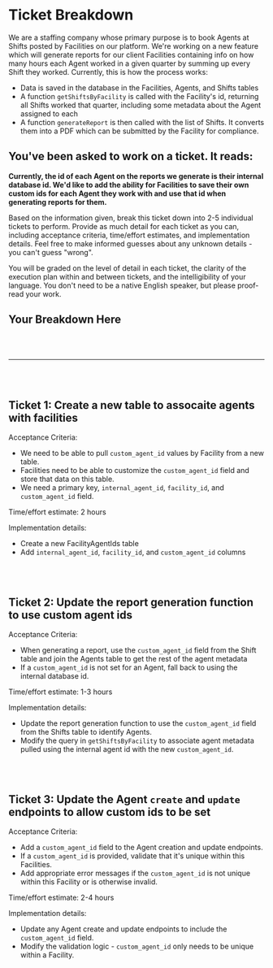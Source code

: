 # Ticket Breakdown
We are a staffing company whose primary purpose is to book Agents at Shifts posted by Facilities on our platform. We're working on a new feature which will generate reports for our client Facilities containing info on how many hours each Agent worked in a given quarter by summing up every Shift they worked. Currently, this is how the process works:

- Data is saved in the database in the Facilities, Agents, and Shifts tables
- A function `getShiftsByFacility` is called with the Facility's id, returning all Shifts worked that quarter, including some metadata about the Agent assigned to each
- A function `generateReport` is then called with the list of Shifts. It converts them into a PDF which can be submitted by the Facility for compliance.

## You've been asked to work on a ticket. It reads:

**Currently, the id of each Agent on the reports we generate is their internal database id. We'd like to add the ability for Facilities to save their own custom ids for each Agent they work with and use that id when generating reports for them.**


Based on the information given, break this ticket down into 2-5 individual tickets to perform. Provide as much detail for each ticket as you can, including acceptance criteria, time/effort estimates, and implementation details. Feel free to make informed guesses about any unknown details - you can't guess "wrong".


You will be graded on the level of detail in each ticket, the clarity of the execution plan within and between tickets, and the intelligibility of your language. You don't need to be a native English speaker, but please proof-read your work.

## Your Breakdown Here

<br />
<br />

------

<br />
<br />


## Ticket 1: Create a new table to assocaite agents with facilities

Acceptance Criteria:

- We need to be able to pull `custom_agent_id` values by Facility from a new table.
- Facilities need to be able to customize the `custom_agent_id` field and store that data on this table.
- We need a primary key, `internal_agent_id`, `facility_id`, and `custom_agent_id` field.

Time/effort estimate: 2 hours

Implementation details:
- Create a new FacilityAgentIds table
- Add `internal_agent_id`, `facility_id`, and `custom_agent_id` columns

<br />
<br />

## Ticket 2: Update the report generation function to use custom agent ids

Acceptance Criteria:

- When generating a report, use the `custom_agent_id` field from the Shift table and join the Agents table to get the rest of the agent metadata
- If a `custom_agent_id` is not set for an Agent, fall back to using the internal database id.

Time/effort estimate: 1-3 hours

Implementation details:

- Update the report generation function to use the `custom_agent_id` field from the Shifts table to identify Agents.
- Modify the query in `getShiftsByFacility` to associate agent metadata pulled using the internal agent id with the new `custom_agent_id`.

<br />
<br />

## Ticket 3: Update the Agent `create` and `update` endpoints to allow custom ids to be set

Acceptance Criteria:

- Add a `custom_agent_id` field to the Agent creation and update endpoints.
- If a `custom_agent_id` is provided, validate that it's unique within this Facilities.
- Add appropriate error messages if the `custom_agent_id` is not unique within this Facility or is otherwise invalid.

Time/effort estimate: 2-4 hours

Implementation details:

- Update any Agent create and update endpoints to include the `custom_agent_id` field.
- Modify the validation logic - `custom_agent_id` only needs to be unique within a Facility.
